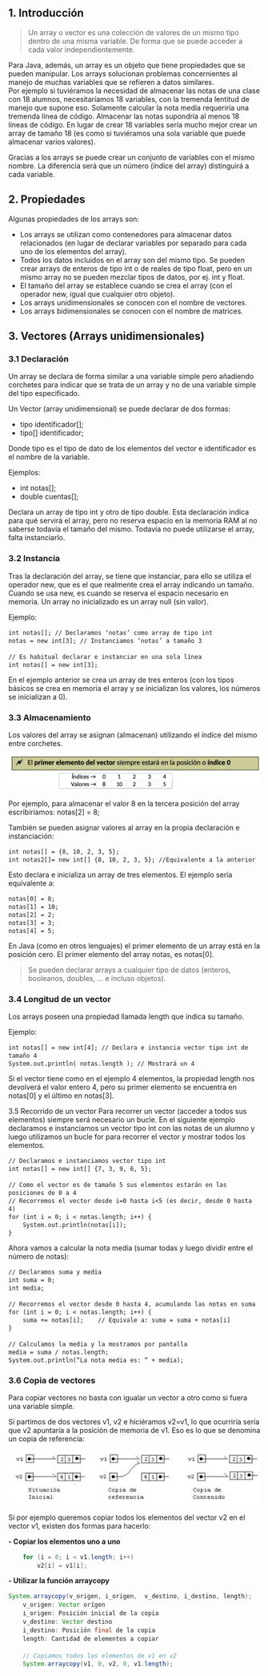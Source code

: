 ## 1. Introducción
> Un array o vector es una colección de valores de un mismo tipo dentro de una misma variable. De forma que se puede acceder a cada valor independientemente. 

Para Java, además, un array es un objeto que tiene propiedades que se pueden manipular.
Los arrays solucionan problemas concernientes al manejo de muchas variables que se refieren a datos similares.  
Por ejemplo si tuviéramos la necesidad de almacenar las notas de una clase con 18 alumnos, necesitaríamos 18 variables, con la tremenda lentitud de manejo que supone eso. Solamente calcular la nota media requeriría una tremenda línea de código. Almacenar las notas supondría al menos 18 líneas de código.
En lugar de crear 18 variables sería mucho mejor crear un array de tamaño 18 (es como si tuviéramos una sola variable que puede almacenar varios valores).

Gracias a los arrays se puede crear un conjunto de variables con el mismo nombre. La diferencia será que un número (índice del array) distinguirá a cada variable.


## 2. Propiedades
Algunas propiedades de los arrays son:
- Los arrays se utilizan como contenedores para almacenar datos relacionados (en lugar de declarar variables por separado para cada uno de los elementos del array).
- Todos los datos incluidos en el array son del mismo tipo. Se pueden crear arrays de enteros de tipo int o de reales de tipo float, pero en un mismo array no se pueden mezclar tipos de datos, por ej. int y  float.
- El tamaño del array se establece cuando se crea el array (con el operador new, igual que cualquier otro objeto).
- Los arrays unidimensionales se conocen con el nombre de vectores.
- Los arrays bidimensionales se conocen con el nombre de matrices.

## 3. Vectores (Arrays unidimensionales)
### 3.1  Declaración
Un array se declara de forma similar a una variable simple pero añadiendo corchetes para indicar que se trata de un array y no de una variable simple del tipo especificado.

Un Vector (array unidimensional) se puede declarar de dos formas:  

- tipo identificador[];  
- tipo[] identificador;

Donde tipo es el tipo de dato de los elementos del vector e identificador es el nombre de la variable.

Ejemplos:
- int notas[];
- double cuentas[];

Declara un array de tipo int y otro de tipo double. Esta declaración indica para qué servirá el array, pero no reserva espacio en la memoria RAM al no saberse todavía el tamaño del mismo. Todavía no puede utilizarse el array, falta instanciarlo.

### 3.2  Instancia
Tras la declaración del array, se tiene que instanciar, para ello se utiliza el operador new, que es el que realmente crea el array indicando un tamaño. Cuando se usa new, es cuando se reserva el espacio necesario en memoria. Un array no inicializado es un array null (sin valor).

Ejemplo:

    int notas[]; // Declaramos ‘notas’ como array de tipo int
	notas = new int[3]; // Instanciamos ‘notas’ a tamaño 3

	// Es habitual declarar e instanciar en una sola línea  
	int notas[] = new int[3];

En el ejemplo anterior se crea un array de tres enteros (con los tipos básicos se crea en memoria el array y se inicializan los valores, los números se inicializan a 0).

### 3.3  Almacenamiento
Los valores del array se asignan (almacenan) utilizando el índice del mismo entre corchetes. 

![6c06124b2cfa166b62f610233ffa6215.png](_resources/6c06124b2cfa166b62f610233ffa6215.png)



Por ejemplo, para almacenar el valor 8 en la tercera posición del array escribiríamos:
	notas[2] = 8;

También se pueden asignar valores al array en la propia declaración e instanciación:

    int notas[] = {8, 10, 2, 3, 5};
	int notas2[]= new int[] {8, 10, 2, 3, 5}; //Equivalente a la anterior

Esto declara e inicializa un array de tres elementos. El ejemplo sería equivalente a:

	notas[0] = 8;
	notas[1] = 10;
	notas[2] = 2;
	notas[3] = 3;
	notas[4] = 5;

En Java (como en otros lenguajes) el primer elemento de un array está en la posición cero. El primer elemento del array notas, es notas[0].

> Se pueden declarar arrays a cualquier tipo de datos (enteros, booleanos, doubles, ... e incluso objetos).

### 3.4  Longitud de un vector
Los arrays poseen una propiedad llamada length que indica su tamaño.

Ejemplo:

	int notas[] = new int[4]; // Declara e instancia vector tipo int de tamaño 4
	System.out.println( notas.length ); // Mostrará un 4

Si el vector tiene como en el ejemplo 4 elementos, la propiedad length nos devolverá el valor entero 4, pero su primer elemento se encuentra en notas[0] y el último en notas[3].

 3.5  Recorrido de un vector
Para recorrer un vector (acceder a todos sus elementos) siempre será necesario un bucle.
En el siguiente ejemplo declaramos e instanciamos un vector tipo int con las notas de un alumno y luego utilizamos un bucle for para recorrer el vector y mostrar todos los elementos.

	// Declaramos e instanciamos vector tipo int
	int notas[] = new int[] {7, 3, 9, 6, 5};

	// Como el vector es de tamaño 5 sus elementos estarán en las posiciones de 0 a 4
	// Recorremos el vector desde i=0 hasta i<5 (es decir, desde 0 hasta 4)
	for (int i = 0; i < notas.length; i++) {
		System.out.println(notas[i]);
	}

Ahora vamos a calcular la nota media (sumar todas y luego dividir entre el número de notas):

	// Declaramos suma y media
	int suma = 0;
	int media;

	// Recorremos el vector desde 0 hasta 4, acumulando las notas en suma
	for (int i = 0; i < notas.length; i++) {
		suma += notas[i];    // Equivale a: suma = suma + notas[i]
	}
	
	// Calculamos la media y la mostramos por pantalla
	media = suma / notas.length;
	System.out.println(“La nota media es: “ + media);


### 3.6  Copia de vectores
Para copiar vectores no basta con igualar un vector a otro como si fuera una variable simple.

Si partimos de dos vectores v1, v2 e hiciéramos v2=v1, lo que ocurriría sería que v2 apuntaría a la posición de memoria de v1. Eso es lo que se denomina un copia de referencia:

![6424318f44f347fddc8203c16937f0ba.png](_resources/6424318f44f347fddc8203c16937f0ba.png)

Si por ejemplo queremos copiar todos los elementos del vector v2 en el vector v1, existen dos formas para hacerlo:

**- Copiar los elementos uno a uno**
```java
	for (i = 0; i < v1.length; i++)
		v2[i] = v1[i];
```

**- Utilizar la función arraycopy**

```java
System.arraycopy(v_origen, i_origen,  v_destino, i_destino, length);
	v_origen: Vector orígen
	i_origen: Posición inicial de la copia
	v_destino: Vector destino
	i_destino: Posición final de la copia
	length: Cantidad de elementos a copiar

	// Copiamos todos los elementos de v1 en v2
	System.arraycopy(v1, 0, v2, 0, v1.length);
```
